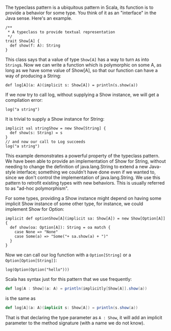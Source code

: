 The typeclass pattern is a ubiquitous pattern in Scala, its function
is to provide a behavior for some type. You think of it as an
"interface" in the Java sense. Here's an example.

```tut
/**
 * A typeclass to provide textual representation
 */
trait Show[A] {
  def show(f: A): String
}
```
This class says that a value of type `Show[A]` has a way to turn `A`s
into `String`s. Now we can write a function which is polymorphic on
some A, as long as we have some value of Show[A], so that our function
can have a way of producing a String:

```tut
def log[A](a: A)(implicit s: Show[A]) = println(s.show(a))
```

If we now try to call log, without supplying a Show instance, we will
get a compilation error:

```tut:nofail
log("a string")
```

It is trivial to supply a Show instance for String:

```tut
implicit val stringShow = new Show[String] {
  def show(s: String) = s
}
// and now our call to Log succeeds
log("a string")
```

This example demonstrates a powerful property of the typeclass
pattern. We have been able to provide an implementation of Show for
String, without needing to change the definition of java.lang.String
to extend a new Java-style interface; something we couldn't have done
even if we wanted to, since we don't control the implementation of
java.lang.String. We use this pattern to retrofit existing
types with new behaviors. This is usually referred to as "ad-hoc
polymorphism".

For some types, providing a Show instance might depend on having some
implicit Show instance of some other type, for instance, we could
implement Show for Option:

```tut
implicit def optionShow[A](implicit sa: Show[A]) = new Show[Option[A]] {
  def show(oa: Option[A]): String = oa match {
    case None => "None"
    case Some(a) => "Some("+ sa.show(a) + ")" 
  }
}
```

Now we can call our log function with a `Option[String]` or a
`Option[Option[String]]`:

```tut
log(Option(Option("hello")))
```

Scala has syntax just for this pattern that we use frequently:

```scala
def log[A : Show](a: A) = println(implicitly[Show[A]].show(a))
```

is the same as

```scala
def log[A](a: A)(implicit s: Show[A]) = println(s.show(a))
```

That is that declaring the type parameter as `A : Show`, it will add
an implicit parameter to the method signature (with a name we do not know).
